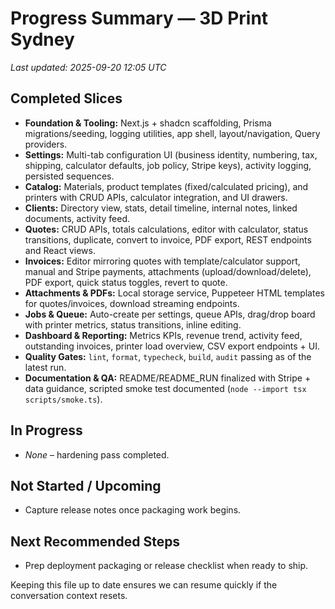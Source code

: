 # Progress Summary — 3D Print Sydney

_Last updated: 2025-09-20 12:05 UTC_

## Completed Slices
- **Foundation & Tooling:** Next.js + shadcn scaffolding, Prisma migrations/seeding, logging utilities, app shell, layout/navigation, Query providers.
- **Settings:** Multi-tab configuration UI (business identity, numbering, tax, shipping, calculator defaults, job policy, Stripe keys), activity logging, persisted sequences.
- **Catalog:** Materials, product templates (fixed/calculated pricing), and printers with CRUD APIs, calculator integration, and UI drawers.
- **Clients:** Directory view, stats, detail timeline, internal notes, linked documents, activity feed.
- **Quotes:** CRUD APIs, totals calculations, editor with calculator, status transitions, duplicate, convert to invoice, PDF export, REST endpoints and React views.
- **Invoices:** Editor mirroring quotes with template/calculator support, manual and Stripe payments, attachments (upload/download/delete), PDF export, quick status toggles, revert to quote.
- **Attachments & PDFs:** Local storage service, Puppeteer HTML templates for quotes/invoices, download streaming endpoints.
- **Jobs & Queue:** Auto-create per settings, queue APIs, drag/drop board with printer metrics, status transitions, inline editing.
- **Dashboard & Reporting:** Metrics KPIs, revenue trend, activity feed, outstanding invoices, printer load overview, CSV export endpoints + UI.
- **Quality Gates:** `lint`, `format`, `typecheck`, `build`, `audit` passing as of the latest run.
- **Documentation & QA:** README/README_RUN finalized with Stripe + data guidance, scripted smoke test documented (`node --import tsx scripts/smoke.ts`).

## In Progress
- _None_ – hardening pass completed.

## Not Started / Upcoming
- Capture release notes once packaging work begins.

## Next Recommended Steps
- Prep deployment packaging or release checklist when ready to ship.

Keeping this file up to date ensures we can resume quickly if the conversation context resets.

